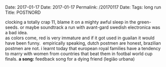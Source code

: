 Date: 2017-01-17
Date: 2017-01-17
Permalink: /20170117
Date: 
Tags: long run
Title: POSTNORD
  
clocking a totally crap 11, blame it on a mighty awful sleep in the green-seeds. or maybe soundtrack a run with avant-gard swedish electronica was a bad idea.  
as colors come, red is very immature and if it got used in guailan it would have been funny.  
empirically speaking, dutch postmen are honest, brazilian postmen are not. i learnt today that european royal families have a tendency to marry with women from countries that beat them in footbal world cup finals.
**a song:** feedback song for a dying friend (legião urbana)